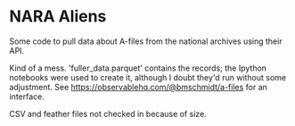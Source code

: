 # NARA Aliens

Some code to pull data about A-files from the national archives using their API.

Kind of a mess. 'fuller_data.parquet' contains the records; the Ipython notebooks were used to create it, although I doubt they'd run without some adjustment. See https://observablehq.com/@bmschmidt/a-files for an interface.

CSV and feather files not checked in because of size.
